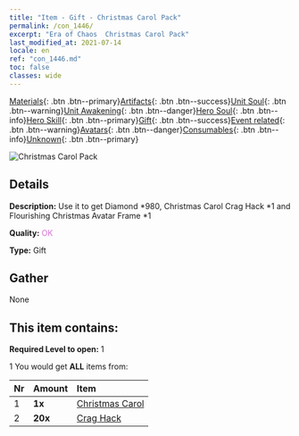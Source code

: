 ```yaml
---
title: "Item - Gift - Christmas Carol Pack"
permalink: /con_1446/
excerpt: "Era of Chaos  Christmas Carol Pack"
last_modified_at: 2021-07-14
locale: en
ref: "con_1446.md"
toc: false
classes: wide
---
```

 [Materials](/Items/){: .btn .btn--primary}[Artifacts](/Items/Artifacts/){: .btn .btn--success}[Unit Soul](/Items/UnitSoul/){: .btn .btn--warning}[Unit Awakening](/Items/UnitAwakening/){: .btn .btn--danger}[Hero Soul](/Items/HeroSoul/){: .btn .btn--info}[Hero Skill](/Items/HeroSkill/){: .btn .btn--primary}[Gift](/Items/Gift/){: .btn .btn--success}[Event related](/Items/Events/){: .btn .btn--warning}[Avatars](/Items/Avatars/){: .btn .btn--danger}[Consumables](/Items/Consumables/){: .btn .btn--info}[Unknown](/Items/Unknown/){: .btn .btn--primary}

 ![Christmas Carol Pack](/images/t/i_907060.png)

## Details
 **Description:** Use it to get Diamond *980, Christmas Carol Crag Hack *1 and Flourishing Christmas Avatar Frame *1

 **Quality:** <span style="color: #DA70D6">OK</span>

 **Type:** Gift

## Gather

  None

## This item contains:

 **Required Level to open:** 1

 1 You would get **ALL** items  from:

  | Nr | Amount |     Item    |
  |:---|:-------|:------------|
  | 1 |  **1x** | [Christmas Carol](/Items/con_1058/) |  | 
  | 2 |  **20x** | [Crag Hack](/Items/her_375/) |  | 
